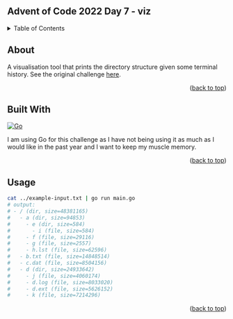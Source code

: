 <a name="readme-top"></a>

<!-- TITLE -->
## Advent of Code 2022 Day 7 - viz

<!-- TABLE OF CONTENTS -->
<details>
  <summary>Table of Contents</summary>
  <ol>
    <li><a href="#about">About</a></li>
    <li><a href="#built-with">Built With</a></li>
    <li><a href="#usage">Usage</a></li>
  </ol>
</details>

<!-- ABOUT -->
## About

A visualisation tool that prints the directory structure given some terminal history. See the original challenge [here][Challenge-url].

<p align="right">(<a href="#readme-top">back to top</a>)</p>

<!-- BUILT WITH -->
## Built With

[![Go][Go-shield]][Go-url]

I am using Go for this challenge as I have not being using it as much as I would like in the past year and I want to 
keep my muscle memory.

<p align="right">(<a href="#readme-top">back to top</a>)</p>

<!-- USAGE -->
## Usage

```bash
cat ../example-input.txt | go run main.go
# output:
# - / (dir, size=48381165)
#   - a (dir, size=94853)
#     - e (dir, size=584)
#       - i (file, size=584)
#     - f (file, size=29116)
#     - g (file, size=2557)
#     - h.lst (file, size=62596)
#   - b.txt (file, size=14848514)
#   - c.dat (file, size=8504156)
#   - d (dir, size=24933642)
#     - j (file, size=4060174)
#     - d.log (file, size=8033020)
#     - d.ext (file, size=5626152)
#     - k (file, size=7214296)
```

<p align="right">(<a href="#readme-top">back to top</a>)</p>

<!-- MARKDOWN LINKS & IMAGES -->
[Challenge-url]: https://adventofcode.com/2022/day/7
[Go-shield]: https://img.shields.io/badge/go-%2300ADD8.svg?style=for-the-badge&logo=go&logoColor=white
[Go-url]: https://go.dev/